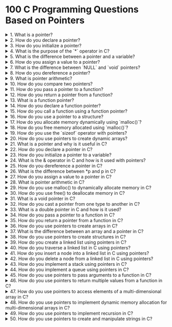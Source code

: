 # 100 C Programming Questions Based on Pointers

<details>
  <Summary>1. What is a pointer?</summary>
  
  - A pointer is a variable that stores the memory address of another variable as its value. A pointer variable points to a data type (like int ) of the same type, and is created with the * operator.

</details>

<details>
  <summary>2. How do you declare a pointer?</summary>
  
  -
</details>

<details>
  <summary>3. How do you initialize a pointer?</summary>
  
  -
</details>

<details>
  <summary>4. What is the purpose of the `*` operator in C?</summary>
  
  -
</details>

<details>
  <summary>5. What is the difference between a pointer and a variable?</summary>
  
  -
</details>

<details>
  <summary>6. How do you assign a value to a pointer?</summary>
  
  -
</details>

<details>
  <summary>7. What is the difference between `NULL` and `void` pointers?</summary>
  
  -
</details>

<details>
  <summary>8. How do you dereference a pointer?</summary>
  
  -
</details>

<details>
  <summary>9. What is pointer arithmetic?</summary>
  
  -
</details>

<details>
  <summary>10. How do you compare two pointers?</summary>
  
  -
</details>

<details>
  <summary>11. How do you pass a pointer to a function?</summary>
  
  -
</details>

<details>
  <summary>12. How do you return a pointer from a function?</summary>
  
  -
</details>

<details>
  <summary>13. What is a function pointer?</summary>
  
  -
</details>

<details>
  <summary>14. How do you declare a function pointer?</summary>
  
  -
</details>

<details>
  <summary>15. How do you call a function using a function pointer?</summary>
  
  -
</details>

<details>
  <summary>16. How do you use a pointer to a structure?</summary>
  
  -
</details>

<details>
  <summary>17. How do you allocate memory dynamically using `malloc()`?</summary>
  
  -
</details>

<details>
  <summary>18. How do you free memory allocated using `malloc()`?</summary>
  
  -
</details>

<details>
  <summary>19. How do you use the `sizeof` operator with pointers?</summary>
  
  -
</details>

<details>
  <summary>20. How do you use pointers to create dynamic arrays?</summary>
  
  -
</details>

<details>
  <summary>21. What is a pointer and why is it useful in C?</summary>
  
  -
</details>

<details>
  <summary>22. How do you declare a pointer in C?</summary>
  
  -
</details>

<details>
  <summary>23. How do you initialize a pointer to a variable?</summary>
  
  -
</details>

<details>
  <summary>24. What is the & operator in C and how is it used with pointers?</summary>
  
  -
</details>

<details>
  <summary>25. How do you dereference a pointer in C?</summary>
  
  -
</details>

<details>
  <summary>26. What is the difference between *p and p in C?</summary>
  
  -
</details>

<details>
  <summary>27. How do you assign a value to a pointer in C?</summary>
  
  -
</details>

<details>
  <summary>28. What is pointer arithmetic in C?</summary>
  
  -
</details>

<details>
  <summary>29. How do you use malloc() to dynamically allocate memory in C?</summary>
  
  -
</details>

<details>
  <summary>30. How do you use free() to deallocate memory in C?</summary>
  
  -
</details>

<details>
  <summary>31. What is a void pointer in C?</summary>
  
  -
</details>

<details>
  <summary>32. How do you cast a pointer from one type to another in C?</summary>
  
  -
</details>

<details>
  <summary>33. What is a double pointer in C and how is it used?</summary>
  
  -
</details>

<details>
  <summary>34. How do you pass a pointer to a function in C?</summary>
  
  -
</details>

<details>
  <summary>35. How do you return a pointer from a function in C?</summary>
  
  -
</details>

<details>
  <summary>36. How do you use pointers to create arrays in C?</summary>
  
  -
</details>

<details>
  <summary>37. What is the difference between an array and a pointer in C?</summary>
  
  -
</details>

<details>
  <summary>38. How do you use pointers to create structures in C?</summary>
  
  -
</details>

<details>
  <summary>39. How do you create a linked list using pointers in C?</summary>
  
  -
</details>

<details>
  <summary>40. How do you traverse a linked list in C using pointers?</summary>
  
  -
</details>

<details>
  <summary>41. How do you insert a node into a linked list in C using pointers?</summary>
  
  -
</details>

<details>
  <summary>42. How do you delete a node from a linked list in C using pointers?</summary>
  
  -
</details>

<details>
  <summary>43. How do you implement a stack using pointers in C?</summary>
  
  -
</details>

<details>
  <summary>44. How do you implement a queue using pointers in C?</summary>
  
  -
</details>

<details>
  <summary>45. How do you use pointers to pass arguments to a function in C?</summary>
  
  -
</details>

<details>
  <summary>46. How do you use pointers to return multiple values from a function in C?</summary>
  
  -
</details>

<details>
  <summary>47. How do you use pointers to access elements of a multi-dimensional array in C?</summary>
  
  -
</details>

<details>
  <summary>48. How do you use pointers to implement dynamic memory allocation for multi-dimensional arrays in C?</summary>
  
  -
</details>

<details>
  <summary>49. How do you use pointers to implement recursion in C?</summary>
  
  -
</details>

<details>
  <summary>50. How do you use pointers to create and manipulate strings in C?</summary>
  
  -
</details>
